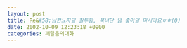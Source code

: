 ```yaml
---
layout: post
title: Re&#58;남한뇨자덜 질투함, 북녀만 넘 좋아덜 마시라요ㅎㅎ(0)
date: 2002-10-09 12:23:18 +0900
categories: 깨달음의대화
---
```

